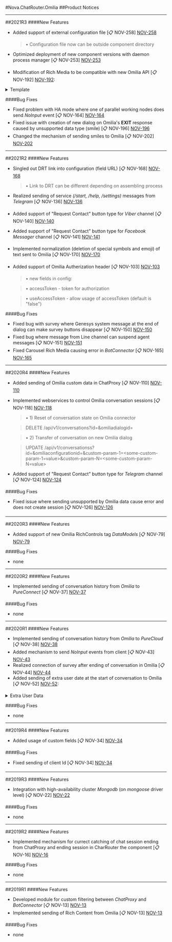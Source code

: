 [NOV-13]: https://sd.novait.com.ua/browse/NOV-13
[NOV-16]: https://sd.novait.com.ua/browse/NOV-16
[NOV-22]: https://sd.novait.com.ua/browse/NOV-22
[NOV-34]: https://sd.novait.com.ua/browse/NOV-34
[NOV-37]: https://sd.novait.com.ua/browse/NOV-37
[NOV-38]: https://sd.novait.com.ua/browse/NOV-38
[NOV-43]: https://sd.novait.com.ua/browse/NOV-43
[NOV-44]: https://sd.novait.com.ua/browse/NOV-44
[NOV-52]: https://sd.novait.com.ua/browse/NOV-52
[NOV-79]: https://sd.novait.com.ua/browse/NOV-79
[NOV-103]: https://sd.novait.com.ua/browse/NOV-103
[NOV-110]: https://sd.novait.com.ua/browse/NOV-110
[NOV-118]: https://sd.novait.com.ua/browse/NOV-118
[NOV-124]: https://sd.novait.com.ua/browse/NOV-124
[NOV-126]: https://sd.novait.com.ua/browse/NOV-126
[NOV-136]: https://sd.novait.com.ua/browse/NOV-136
[NOV-140]: https://sd.novait.com.ua/browse/NOV-140
[NOV-141]: https://sd.novait.com.ua/browse/NOV-141
[NOV-150]: https://sd.novait.com.ua/browse/NOV-150
[NOV-151]: https://sd.novait.com.ua/browse/NOV-151
[NOV-164]: https://sd.novait.com.ua/browse/NOV-164
[NOV-165]: https://sd.novait.com.ua/browse/NOV-165
[NOV-168]: https://sd.novait.com.ua/browse/NOV-168
[NOV-170]: https://sd.novait.com.ua/browse/NOV-170
[NOV-192]: https://sd.novait.com.ua/browse/NOV-192
[NOV-196]: https://sd.novait.com.ua/browse/NOV-196
[NOV-202]: https://sd.novait.com.ua/browse/NOV-202
[NOV-253]: https://sd.novait.com.ua/browse/NOV-253
[NOV-258]: https://sd.novait.com.ua/browse/NOV-258

#Nova.ChatRouter.Omilia
##Product Notices
***
##2021R3
####New Features
- Added support of external configuration file [:clipboard: NOV-258] [NOV-258]

	> • Configuration file now can be outside component directory

- Optimized deployment of new component versions with daemon process manager [:clipboard: NOV-253] [NOV-253]
- Modification of Rich Media to be compatible with new Omilia API [:clipboard: NOV-192] [NOV-192]:

<details><summary>Template</summary>
<p>

```
Viber: support of Card, changed Carusel visuals
Line: usage of native Quick Replies
Slack: support of Buttons, transfer on newer API
Twitter: support of Buttons
Kik: support of Buttons
```
</p>
</details>

####Bug Fixes
- Fixed problem with HA mode where one of parallel working nodes does send *NoInput* event [:clipboard: NOV-164] [NOV-164]
- Fixed issue with creation of new dialog on Omilia's **EXIT** response caused by unsupported data type (smile) [:clipboard: NOV-196] [NOV-196]
- Changed the mechanism of sending smiles to Omilia [:clipboard: NOV-202] [NOV-202]
***

##2021R2
####New Features
- Singled out DRT link into configuration (field URL) [:clipboard: NOV-168] [NOV-168]

	> • Link to DRT can be different depending on assembling process

- Realized sending of service *(/start, /help, /settings)* messages from *Telegram* [:clipboard: NOV-136] [NOV-136]
- Added support of "Request Contact" button type for *Viber* channel [:clipboard: NOV-140] [NOV-140]
- Added support of "Request Contact" button type for *Facebook Messager* channel [:clipboard: NOV-141] [NOV-141]
- Implemented normalization (deletion of special symbols and emoji) of text sent to Omilia [:clipboard: NOV-170] [NOV-170]
- Added support of Omilia Autherization header [:clipboard: NOV-103] [NOV-103]

	> • new fields in config:

	> • accessToken - token for authorization

	> • useAccessToken - allow usage of accessToken (default is "false")

####Bug Fixes
- Fixed bug with survey where Genesys system message at the end of dialog can make survey buttons disappear [:clipboard: NOV-150] [NOV-150]
- Fixed bug where message from Line channel can suspend agent messages [:clipboard: NOV-151] [NOV-151]
- Fixed Carousel Rich Media causing error in *BotConnector* [:clipboard: NOV-165] [NOV-165]
***

##2020R4
####New Features
- Added sending of Omilia custom data in ChatProxy [:clipboard: NOV-110] [NOV-110]
- Implemented webservices to control Omilia conversation sessions [:clipboard: NOV-118] [NOV-118]

	> • 1) Reset of conversation state on Omilia connector 

	> DELETE /api/v1/conversations?id=<some-interaction-id>&omiliadialogid=<some-omilia-dialog-id>

	> • 2) Transfer of conversation on new Omilia dialog

	> UPDATE /api/v1/conversationss?id=<some-interaction-id>&omiliaconfigurationid=<some-omilia-configuration-id>&custom-param-1=<some-custom-param-1=value>&custom-param-N=<some-custom-param-N=value>

- Added support of "Request Contact" button type for *Telegram* channel [:clipboard: NOV-124] [NOV-124]

####Bug Fixes
- Fixed issue where sending unsupported by Omilia data cause error and does not create session  [:clipboard: NOV-126] [NOV-126]
***

##2020R3
####New Features
- Added support of new Omilia RichControls tag *DataModels* [:clipboard: NOV-79] [NOV-79]

####Bug Fixes
- none
***

##2020R2
####New Features
- Implemented sending of conversation history from *Omilia* to *PureConnect* [:clipboard: NOV-37] [NOV-37]

####Bug Fixes
- none
***

##2020R1
####New Features
- Implemented sending of conversation history from *Omilia* to *PureCloud* [:clipboard: NOV-38] [NOV-38]
- Added mechanism to send *NoInput* events from client [:clipboard: NOV-43] [NOV-43]
- Realized connection of survey after ending of conversation in Omilia [:clipboard: NOV-44] [NOV-44] 
- Added sending of extra user date at the start of conversation to Omilia [:clipboard: NOV-52] [NOV-52]:

<details><summary>Extra User Data</summary>
<p>

```
    "user_id": "string"
    "fullname": "string"
    "username": "string"
    "email": "string"
	
	"email" is formed as {channel_id} + @ + {channel_name} 
```
</p>
</details>

####Bug Fixes
- none
***

##2019R4
####New Features
- Added usage of custom fields [:clipboard: NOV-34] [NOV-34]

####Bug Fixes
- Fixed sending of client Id [:clipboard: NOV-34] [NOV-34]
***

##2019R3
####New Features
- Integration with high-availability cluster *Mongodb* (on *mongoose* driver level) [:clipboard: NOV-22] [NOV-22]

####Bug Fixes
- none
***

##2019R2
####New Features
- Implemented mechanism for currect catching of chat session ending from ChatProxy and ending session in CharRouter the component [:clipboard: NOV-16] [NOV-16]

####Bug Fixes
- none
***

##2019R1
####New Features
- Developed module for custom filtering between *ChatProxy* and *BotConnector* [:clipboard: NOV-13] [NOV-13]
- Implemented sending of Rich Content from Omilia [:clipboard: NOV-13] [NOV-13]

####Bug Fixes
- none